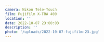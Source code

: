 ```yaml
---
camera: Nikon Tele-Touch
film: Fujifilm X-TRA 400
location: ''
date: 2022-10-07 23:00:03
description: ''
photo: '/uploads/2022-10-07-fujifilm-23.jpg'
---
```


